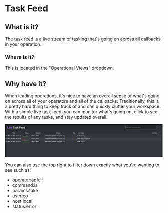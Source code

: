 # Task Feed

## What is it?

The task feed is a live stream of tasking that's going on across all callbacks in your operation.

### Where is it?

This is located in the "Operational Views" dropdown.

## Why have it?

When leading operations, it's nice to have an overall sense of what's going on across all of your operators and all of the callbacks. Traditionally, this is a pretty hard thing to keep track of and can quickly clutter your workspace. With a simple live task feed, you can monitor what's going on, click to see the results of any tasks, and stay updated overall.

![Live Task Feed](<../.gitbook/assets/Screen Shot 2020-03-06 at 4.13.35 PM.png>)

You can also use the top right to filter down exactly what you're wanting to see such as:

* operator:apfell
* command:ls
* params:fake
* user:co
* host:local
* status:error
